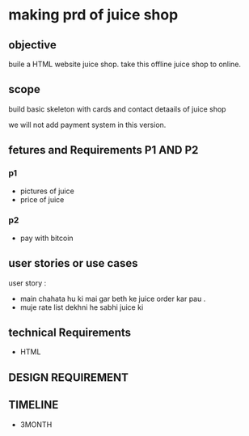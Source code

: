 # making prd of juice shop

## objective

buile a HTML website juice shop. take this offline  juice shop to online.

## scope
<!-- - what is in shop -->
<!-- - what is not in scope -->

build basic skeleton with cards and contact detaails of juice shop

we will not add payment system in this version.


## fetures and Requirements P1 AND P2

### p1
- pictures of juice 
- price of juice 

### p2
- pay with bitcoin


## user stories or use cases

user story : 

- main chahata hu ki mai gar beth ke juice order kar pau .
- muje rate list dekhni he sabhi juice ki


## technical Requirements 
- HTML


## DESIGN REQUIREMENT

<!-- - LOGO -->

## TIMELINE 
- 3MONTH